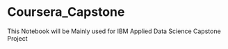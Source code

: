 # Coursera_Capstone
This Notebook will be Mainly used for IBM Applied Data Science Capstone Project 
